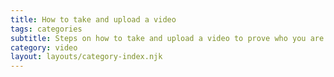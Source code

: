 ```yaml
---
title: How to take and upload a video
tags: categories
subtitle: Steps on how to take and upload a video to prove who you are.
category: video
layout: layouts/category-index.njk
---
```

